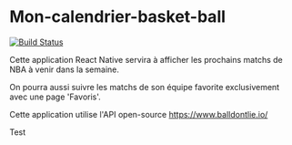 # Mon-calendrier-basket-ball
[![Build Status](https://app.bitrise.io/app/e2b86904be4881de/status.svg?token=0fgbS-8_sgFUvdhDzAJxBw&branch=master)](https://app.bitrise.io/app/e2b86904be4881de)


Cette application React Native servira à afficher les prochains matchs de NBA à venir dans la semaine. 

On pourra aussi suivre les matchs de son équipe favorite exclusivement avec une page 'Favoris'.

Cette application utilise l'API open-source https://www.balldontlie.io/

Test
